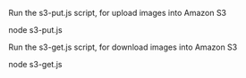 

Run the s3-put.js script, for upload images into Amazon S3

node s3-put.js


Run the s3-get.js script, for download images into Amazon S3

node s3-get.js



